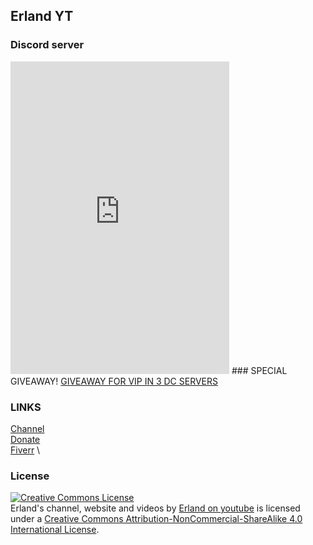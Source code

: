 <script data-ad-client="ca-pub-8043166210870766" async src="https://pagead2.googlesyndication.com/pagead/js/adsbygoogle.js"></script>
## Erland YT
### Discord server
<iframe src="https://discord.com/widget?id=498139739912667136&theme=dark" width="350" height="500" allowtransparency="true" frameborder="0" sandbox="allow-popups allow-popups-to-escape-sandbox allow-same-origin allow-scripts"></iframe>
### SPECIAL GIVEAWAY!
<a class="e-widget" href="https://gleam.io/eqZMt/giveaway-for-vip-in-3-dc-servers" rel="nofollow">GIVEAWAY FOR VIP IN 3 DC SERVERS</a>
<script type="text/javascript" src="https://widget.gleamjs.io/e.js" async="true"></script>

### LINKS
[Channel](https://www.youtube.com/channel/UC_1Kz8Ve6uD1kmzGmdoU17Q) \
[Donate](/donate) \
[Fiverr](https://www.fiverr.com/erland_yt_studi) \
### License
<a rel="license" href="http://creativecommons.org/licenses/by-nc-sa/4.0/"><img alt="Creative Commons License" style="border-width:0" src="https://i.creativecommons.org/l/by-nc-sa/4.0/88x31.png" /></a><br /><span xmlns:dct="http://purl.org/dc/terms/" property="dct:title">Erland's channel, website and videos</span> by <a xmlns:cc="http://creativecommons.org/ns#" href="https://www.youtube.com/channel/UC_1Kz8Ve6uD1kmzGmdoU17Q" property="cc:attributionName" rel="cc:attributionURL">Erland on youtube</a> is licensed under a <a rel="license" href="http://creativecommons.org/licenses/by-nc-sa/4.0/">Creative Commons Attribution-NonCommercial-ShareAlike 4.0 International License</a>.
